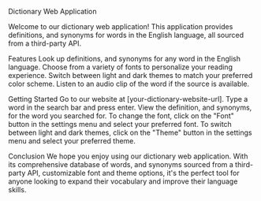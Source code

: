 Dictionary Web Application

Welcome to our dictionary web application! This application provides definitions, and synonyms for words in the English language, all sourced from a third-party API.

Features
Look up definitions, and synonyms for any word in the English language.
Choose from a variety of fonts to personalize your reading experience.
Switch between light and dark themes to match your preferred color scheme.
Listen to an audio clip of the word if the source is available.

Getting Started
Go to our website at [your-dictionary-website-url].
Type a word in the search bar and press enter.
View the definition, and synonyms, for the word you searched for.
To change the font, click on the "Font" button in the settings menu and select your preferred font.
To switch between light and dark themes, click on the "Theme" button in the settings menu and select your preferred theme.

Conclusion
We hope you enjoy using our dictionary web application. With its comprehensive database of words, and synonyms sourced from a third-party API, customizable font and theme options, it's the perfect tool for anyone looking to expand their vocabulary and improve their language skills.
